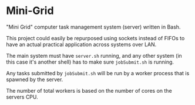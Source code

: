 # Mini-Grid
"Mini Grid" computer task management system (server) written in Bash.

This project could easily be repurposed using sockets instead of FIFOs to have an actual practical application across systems over LAN.

The main system must have `server.sh` running, and any other system (in this case it's another shell) has to make sure `jobSubmit.sh` is running.

Any tasks submitted by `jobSubmit.sh` will be run by a worker process that is spawned by the server. 

The number of total workers is based on the number of cores on the servers CPU.
